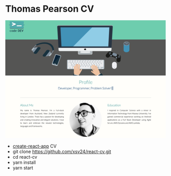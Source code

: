 # Thomas Pearson CV

![alt text](./website.png "Thomas pearson CV")

* [create-react-app](https://facebook.github.io/create-react-app/docs/getting-started) CV
* git clone https://github.com/xsv24/react-cv.git
* cd react-cv
* yarn install
* yarn start